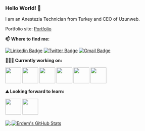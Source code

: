 ### Hello World! 👋 

I am an Anestezia Technician from Turkey and CEO of Uzunweb.

Portfolio site: [Portfolio](https://www.uzunweb.com/)


**📫 Where to find me:** 

[![Linkedin Badge](https://img.shields.io/badge/-hikmet-uzun-blue?style=flat-square&logo=Linkedin&logoColor=white&link=https://www.linkedin.com/in/hikmet-uzun/)](https://www.linkedin.com/in/hikmet-uzun/) 
[![Twitter Badge](https://img.shields.io/badge/-@hikmetuzun34-1ca0f1?style=flat-square&labelColor=1ca0f1&logo=twitter&logoColor=white&link=https://twitter.com/hikmetuzun34)](https://twitter.com/hikmetuzun34) 
[![Gmail Badge](https://img.shields.io/badge/-hikmetuzun34@hotmail.com-0078D4?style=flat-square&logo=Microsoft-Outlook&logoColor=white&link=mailto:hikmetuzun34@hotmail.com)](mailto:hikmetuzun34@hotmail.com)

**👨🏻‍💻 Currently working on:** 

<code><a href="https://reactjs.org/" target="_blank"><img height="50" src="https://www.vectorlogo.zone/logos/reactjs/reactjs-ar21.svg"></a></code>
<code><a href="https://www.javascript.com" target="_blank"><img height="50" src="https://www.vectorlogo.zone/logos/javascript/javascript-ar21.svg"></a></code>
<code><a href="https://www.w3.org/Style/CSS/" target="_blank"><img height="50" src="https://www.vectorlogo.zone/logos/netlifyapp_watercss/netlifyapp_watercss-ar21.svg"></a></code>
<code><a href="https://www.python.org/" target="_blank"><img height="50" src="https://www.vectorlogo.zone/logos/python/python-ar21.svg"></a></code>
<code><a href="https://selenium-python.readthedocs.io" target="_blank"><img height="50" src="https://raw.githubusercontent.com/detain/svg-logos/master/svg/selenium-logo.svg"></a></code>
<code><a href="https://flask.palletsprojects.com/en/1.1.x/" target="_blank"><img height="50" src="https://www.vectorlogo.zone/logos/pocoo_flask/pocoo_flask-ar21.svg"></a></code>

**⛰ Looking forward to learn:** 

<code><a href="https://developer.apple.com/swift/" target="_blank"><img height="50" src="https://www.vectorlogo.zone/logos/swift/swift-ar21.svg"></a></code>
<code><a href="https://www.mysql.com/" target="_blank"><img height="50" src="https://www.vectorlogo.zone/logos/mysql/mysql-official.svg"></a></code>

<a href="https://github.com/hikmetuzun">
  <img align="center" src="https://github-readme-stats.vercel.app/api/top-langs/?username=hikmetuzun&hide=java&title_color=ffffff&text_color=c9cacc&icon_color=2bbc8a&bg_color=1d1f21" />
</a>
<a href="https://github.com/hikmetuzun">
  <img align="center" src="https://github-readme-stats.vercel.app/api?username=hikmetuzun&show_icons=true&line_height=27&count_private=true&title_color=ffffff&text_color=c9cacc&icon_color=2bbc8a&bg_color=1d1f21" alt="Erdem's GitHub Stats"/>
</a>

